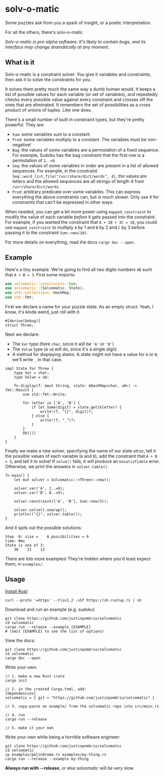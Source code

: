 # solv-o-matic

Some puzzles ask from you a spark of insight, or a poetic interpretation.

For all the others, there's solv-o-matic.

_Solv-o-matic is pre-alpha software. It's likely to contain bugs, and its
interface may change dramatically at any moment._

## What is it

Solv-o-matic is a constraint solver. You give it variables and constraints, then
ask it to solve the constraints for you.

It solves them pretty much the same way a dumb human would. It keeps a list of
possible values for each variable (or set of variables), and repeatedly checks
every possible value against every constraint and crosses off the ones that are
eliminated. It remembers the set of possibilities as a cross product of unions
of tuples. Like one does.

There's a small number of built in constraint types, but they're pretty
powerful. They are:

- `Sum`: some variables sum to a constant.
- `Prod`: some variables multiply to a constant. The variables must be
  non-negative!
- `Bag`: the values of some variables are a permutation of a fixed sequence. For
  example, Sudoku has the bag constraint that the first row is a permutation of
  `1..=9`.
- `Seq`: the values of some variables in order are present in a list of allowed
  sequences. For example, in the constraint
  `Seq::word_list_file("/usr/share/dict/words", 4)`, the values are letters and
  the allowed sequences are all strings of length 4 from
  `/usr/share/dict/words`.
- `Pred`: arbitrary predicate over some variables. This can express everything
  the above constraints can, but is much slower. Only use it for constraints
  that can't be expressed in other ways.

When needed, you can get a bit more power using `mapped_constraint` to modify
the value of each variable _before_ it gets passed into the constraint. For
example, if you wanted the constraint that `A + 2B + 3C = 10`, you could use
`mapped_constraint` to multiply `A` by 1 and `B` by 2 and `C` by 3 before
passing it to the constraint `Sum::new(10)`.

For more details on everything, read the docs `cargo doc --open`.

## Example

Here's a tiny example. We're going to find all two digits numbers `AB` such that
`A + B = 3`. First some imports:

```rust
use solvomatic::constraints::Sum;
use solvomatic::{Solvomatic, State};
use std::collections::HashMap;
use std::fmt;
```

First we declare a name for your puzzle state. As an empty struct. Yeah, I
know, it's kinda weird, just roll with it.

```
#[derive(Debug)]
struct Three;
```

Next we declare:

- The `Var` type (here `char`, since it will be `'A'` or `'B'`)
- The `Value` type (a `u8` will do, since it's a single digit)
- A method for displaying states. A state might not have a value for `A` or `B`;
  we'll write `_` in that case.

```
impl State for Three {
    type Var = char;
    type Value = u8;

    fn display(f: &mut String, state: &HashMap<char, u8>) -> fmt::Result {
        use std::fmt::Write;

        for letter in ['A', 'B'] {
            if let Some(digit) = state.get(&letter) {
                write!(f, "{}", digit)?;
            } else {
                write!(f, "_")?;
            }
        }
        Ok(())
    }
}
```

Finally we make a new solver, specifying the name of our state struc, tell it
the possible values of each variable (`A` and `B`), add the constraint that `A +
B = 3`, and tell it to solve! If `solve()` fails, it will produce an
`Unsatisfiable` error. Otherwise, we print the answers in `solver.table()`.

```
fn main() {
    let mut solver = Solvomatic::<Three>::new();

    solver.var('A', 1..=9);
    solver.var('B', 0..=9);

    solver.constraint(['A', 'B'], Sum::new(3));

    solver.solve().unwrap();
    println!("{}", solver.table());
}
```

And it spits out the possible solutions:

```
Step  0: size =    6 possibilities = 9                                                                                                                         
time: 0ms                                                                                                                                                      
State is one of 3:                                                                                                                                             
    30    21    12
```

There are lots more examples! They're hidden where you'd least expect them, in
`examples/`.

## Usage

[Install Rust](https://www.rust-lang.org/tools/install):

    curl --proto '=https' --tlsv1.2 -sSf https://sh.rustup.rs | sh

Download and run an example (e.g. sudoku)

    git clone https://github.com/justinpombrio/solvomatic
    cd solvomatic
    cargo run --release --example [EXAMPLE]
    # (omit [EXAMPLE] to see the list of options)

View the docs:

    git clone https://github.com/justinpombrio/solvomatic
    cd solvomatic
    cargo doc --open

Write your own:

    // 1. make a new Rust crate
    cargo init

    // 2. in the created Cargo.toml, add:
    [dependencies]
    solvomatic = { git = "https://github.com/justinpombrio/solvomatic" }

    // 3. copy-paste an example/ from the solvomatic repo into src/main.rs

    // 4. run
    cargo run --release

    // 5. make it your own

Write your own while being a horrible software engineer:

    git clone https://github.com/justinpombrio/solvomatic
    cd solvomatic
    cp examples/palindrome.rs examples/my-thing.rs
    cargo run --release --example my-thing

**Always run with --release**, or else solvomatic will be _very_ slow.

